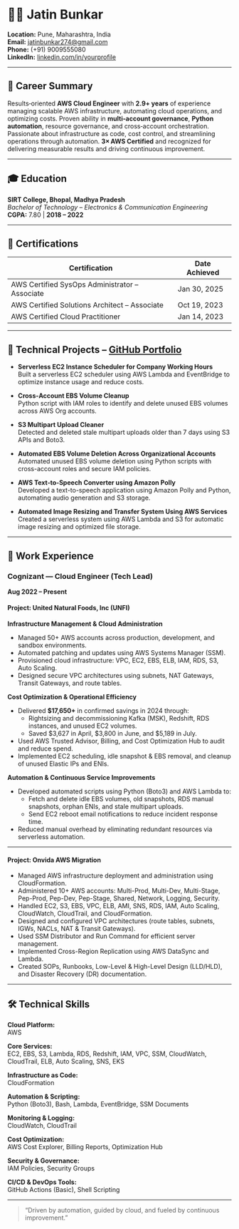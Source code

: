 # 👨‍💻 Jatin Bunkar

**Location:** Pune, Maharashtra, India  
**Email:** [jatinbunkar274@gmail.com](mailto:jatinbunkar274@gmail.com)  
**Phone:** (+91) 9009555080  
**LinkedIn:** [linkedin.com/in/yourprofile](#)  

---

## 🎯 Career Summary

Results‑oriented **AWS Cloud Engineer** with **2.9+ years** of experience managing scalable AWS infrastructure, automating cloud operations, and optimizing costs. Proven ability in **multi‑account governance**, **Python automation**, resource governance, and cross‑account orchestration. Passionate about infrastructure as code, cost control, and streamlining operations through automation. **3× AWS Certified** and recognized for delivering measurable results and driving continuous improvement.

---

## 🎓 Education

**SIRT College, Bhopal, Madhya Pradesh**  
_Bachelor of Technology – Electronics & Communication Engineering_  
**CGPA:** 7.80 | **2018 – 2022**

---

## 🏅 Certifications

| Certification | Date Achieved |
|---------------|---------------|
| AWS Certified SysOps Administrator – Associate | Jan 30, 2025 |
| AWS Certified Solutions Architect – Associate | Oct 19, 2023 |
| AWS Certified Cloud Practitioner | Jan 14, 2023 |

---

## 🧪 Technical Projects – [GitHub Portfolio](#)

- **Serverless EC2 Instance Scheduler for Company Working Hours**  
  Built a serverless EC2 scheduler using AWS Lambda and EventBridge to optimize instance usage and reduce costs.

- **Cross‑Account EBS Volume Cleanup**  
  Python script with IAM roles to identify and delete unused EBS volumes across AWS Org accounts.

- **S3 Multipart Upload Cleaner**  
  Detected and deleted stale multipart uploads older than 7 days using S3 APIs and Boto3.

- **Automated EBS Volume Deletion Across Organizational Accounts**  
  Automated unused EBS volume deletion using Python scripts with cross-account roles and secure IAM policies.

- **AWS Text‑to‑Speech Converter using Amazon Polly**  
  Developed a text-to-speech application using Amazon Polly and Python, automating audio generation and S3 storage.

- **Automated Image Resizing and Transfer System Using AWS Services**  
  Created a serverless system using AWS Lambda and S3 for automatic image resizing and optimized file storage.

---

## 💼 Work Experience

### Cognizant — Cloud Engineer (Tech Lead)  
**Aug 2022 – Present**

#### Project: United Natural Foods, Inc (UNFI)

**Infrastructure Management & Cloud Administration**  
- Managed 50+ AWS accounts across production, development, and sandbox environments.  
- Automated patching and updates using AWS Systems Manager (SSM).  
- Provisioned cloud infrastructure: VPC, EC2, EBS, ELB, IAM, RDS, S3, Auto Scaling.  
- Designed secure VPC architectures using subnets, NAT Gateways, Transit Gateways, and route tables.

**Cost Optimization & Operational Efficiency**  
- Delivered **$17,650+** in confirmed savings in 2024 through:
  - Rightsizing and decommissioning Kafka (MSK), Redshift, RDS instances, and unused EC2 volumes.  
  - Saved $3,627 in April, $3,800 in June, and $5,189 in July.
- Used AWS Trusted Advisor, Billing, and Cost Optimization Hub to audit and reduce spend.  
- Implemented EC2 scheduling, idle snapshot & EBS removal, and cleanup of unused Elastic IPs and ENIs.

**Automation & Continuous Service Improvements**  
- Developed automated scripts using Python (Boto3) and AWS Lambda to:
  - Fetch and delete idle EBS volumes, old snapshots, RDS manual snapshots, orphan ENIs, and stale multipart uploads.  
  - Send EC2 reboot email notifications to reduce incident response time.  
- Reduced manual overhead by eliminating redundant resources via serverless automation.

---

#### Project: Onvida AWS Migration

- Managed AWS infrastructure deployment and administration using CloudFormation.  
- Administered 10+ AWS accounts: Multi-Prod, Multi-Dev, Multi-Stage, Pep-Prod, Pep-Dev, Pep-Stage, Shared, Network, Logging, Security.  
- Handled EC2, S3, EBS, VPC, ELB, AMI, SNS, RDS, IAM, Auto Scaling, CloudWatch, CloudTrail, and CloudFormation.  
- Designed and configured VPC architectures (route tables, subnets, IGWs, NACLs, NAT & Transit Gateways).  
- Used SSM Distributor and Run Command for efficient server management.  
- Implemented Cross-Region Replication using AWS DataSync and Lambda.  
- Created SOPs, Runbooks, Low-Level & High-Level Design (LLD/HLD), and Disaster Recovery (DR) documentation.

---

## 🛠 Technical Skills

**Cloud Platform:**  
AWS  

**Core Services:**  
EC2, EBS, S3, Lambda, RDS, Redshift, IAM, VPC, SSM, CloudWatch, CloudTrail, ELB, Auto Scaling, SNS, EKS  

**Infrastructure as Code:**  
CloudFormation  

**Automation & Scripting:**  
Python (Boto3), Bash, Lambda, EventBridge, SSM Documents  

**Monitoring & Logging:**  
CloudWatch, CloudTrail  

**Cost Optimization:**  
AWS Cost Explorer, Billing Reports, Optimization Hub  

**Security & Governance:**  
IAM Policies, Security Groups  

**CI/CD & DevOps Tools:**  
GitHub Actions (Basic), Shell Scripting  

---

> “Driven by automation, guided by cloud, and fueled by continuous improvement.”

